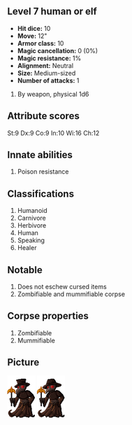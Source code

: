 ## Level 7 human or elf

- **Hit dice:** 10
- **Move:** 12"
- **Armor class:** 10
- **Magic cancellation:** 0 (0%)
- **Magic resistance:** 1%
- **Alignment:** Neutral
- **Size:** Medium-sized
- **Number of attacks:** 1
1. By weapon, physical 1d6

## Attribute scores

St:9 Dx:9 Co:9 In:10 Wi:16 Ch:12

## Innate abilities

1. Poison resistance

## Classifications

1. Humanoid
2. Carnivore
3. Herbivore
4. Human
5. Speaking
6. Healer

## Notable

1. Does not eschew cursed items
2. Zombifiable and mummifiable corpse

## Corpse properties

1. Zombifiable
2. Mummifiable

## Picture

![Healer](https://github.com/hyvanmielenpelit/GnollHackTileSet/blob/main/Monsters/healer/healer.png?raw=true) ![Healer](https://github.com/hyvanmielenpelit/GnollHackTileSet/blob/main/Monsters/healer/healer_female.png?raw=true)
